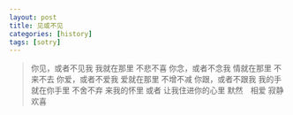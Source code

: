 ```yaml
---
layout: post
title: 见或不见
categories: [history]
tags: [sotry]
---
```



>你见，或者不见我
>我就在那里
>不悲不喜
>你念，或者不念我
>情就在那里
>不来不去
>你爱，或者不爱我
>爱就在那里
>不增不减
>你跟，或者不跟我
>我的手就在你手里
>不舍不弃
>来我的怀里
>或者
>让我住进你的心里
>默然　相爱
>寂静　欢喜

